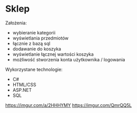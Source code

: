 # Sklep
Założenia: 
- wybieranie kategorii 
- wyświetlania przedmiotów  
- łącznie z bazą sql 
- dodawanie do koszyka 
- wyświetlanie łącznej wartości koszyka 
- możliwość stworzenia konta użytkownika / logowania

Wykorzystane technologie:
- C#
- HTML/CSS
- ASP.NET
- SQL

https://imgur.com/a/2HHHYMY
https://imgur.com/QmrQQ5L
